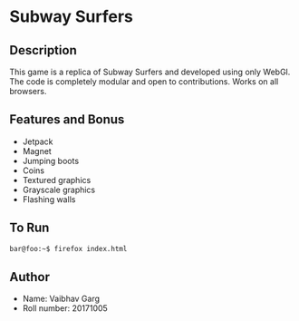 # Subway Surfers

## Description

This game is a replica of Subway Surfers and developed using only WebGl. The code is completely modular and open to contributions. Works on all browsers.

## Features and Bonus

* Jetpack
* Magnet
* Jumping boots
* Coins
* Textured graphics
* Grayscale graphics
* Flashing walls

## To Run

```bash
bar@foo:~$ firefox index.html
```

## Author

* Name: Vaibhav Garg
* Roll number: 20171005
